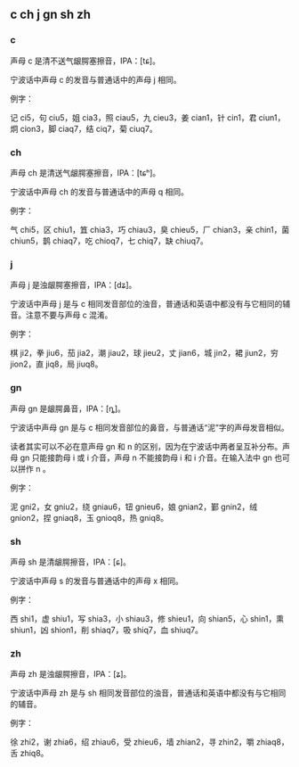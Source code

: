 ## c ch j gn sh zh

### c

声母 c 是清不送气龈腭塞擦音，IPA：\[tɕ\]。

宁波话中声母 c 的发音与普通话中的声母 j 相同。

例字：

记 ci5，句 ciu5，姐 cia3，照 ciau5，九 cieu3，姜 cian1，针 cin1，君 ciun1，炯 cion3，脚 ciaq7，结 ciq7，菊 ciuq7。

### ch

声母 ch 是清送气龈腭塞擦音，IPA：\[tɕʰ\]。

宁波话中声母 ch 的发音与普通话中的声母 q 相同。

例字：

气 chi5，区 chiu1，笡 chia3，巧 chiau3，臭 chieu5，厂 chian3，亲 chin1，菌 chiun5，鹊 chiaq7，吃 chioq7，七 chiq7，缺 chiuq7。

### j

声母 j 是浊龈腭塞擦音，IPA：\[dʑ\]。

宁波话中声母 j 是与 c 相同发音部位的浊音，普通话和英语中都没有与它相同的辅音。注意不要与声母 c 混淆。

例字：

棋 ji2，拳 jiu6，茄 jia2，潮 jiau2，球 jieu2，丈 jian6，城 jin2，裙 jiun2，穷 jion2，直 jiq8，局 jiuq8。

### gn

声母 gn 是龈腭鼻音，IPA：\[ȵ\]。

宁波话中声母 gn 是与 c 相同发音部位的鼻音，与普通话“泥”字的声母发音相似。

读者其实可以不必在意声母 gn 和 n 的区别，因为在宁波话中两者呈互补分布。声母 gn 只能接韵母 i 或 i 介音，声母 n 不能接韵母 i 和 i 介音。在输入法中 gn 也可以拼作 n 。

例字：

泥 gni2，女 gniu2，绕 gniau6，钮 gnieu6，娘 gnian2，鄞 gnin2，绒 gnion2，捏 gniaq8，玉 gnioq8，热 gniq8。

### sh

声母 sh 是清龈腭擦音，IPA：\[ɕ\]。

宁波话中声母 s 的发音与普通话中的声母 x 相同。

例字：

西 shi1，虚 shiu1，写 shia3，小 shiau3，修 shieu1，向 shian5，心 shin1，熏 shiun1，凶 shion1，削 shiaq7，吸 shiq7，血 shiuq7。

### zh

声母 zh 是浊龈腭擦音，IPA：\[ʑ\]。

宁波话中声母 zh 是与 sh 相同发音部位的浊音，普通话和英语中都没有与它相同的辅音。

例字：

徐 zhi2，谢 zhia6，绍 zhiau6，受 zhieu6，墙 zhian2，寻 zhin2，嚼 zhiaq8，舌 zhiq8。